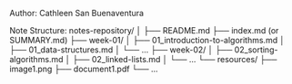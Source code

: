 Author: Cathleen San Buenaventura


Note Structure:
notes-repository/
│
├── README.md
├── index.md (or SUMMARY.md)
├── week-01/
│   ├── 01_introduction-to-algorithms.md
│   ├── 01_data-structures.md
│   └── ...
├── week-02/
│   ├── 02_sorting-algorithms.md
│   ├── 02_linked-lists.md
│   └── ...
└── resources/
    ├── image1.png
    ├── document1.pdf
    └── ...

